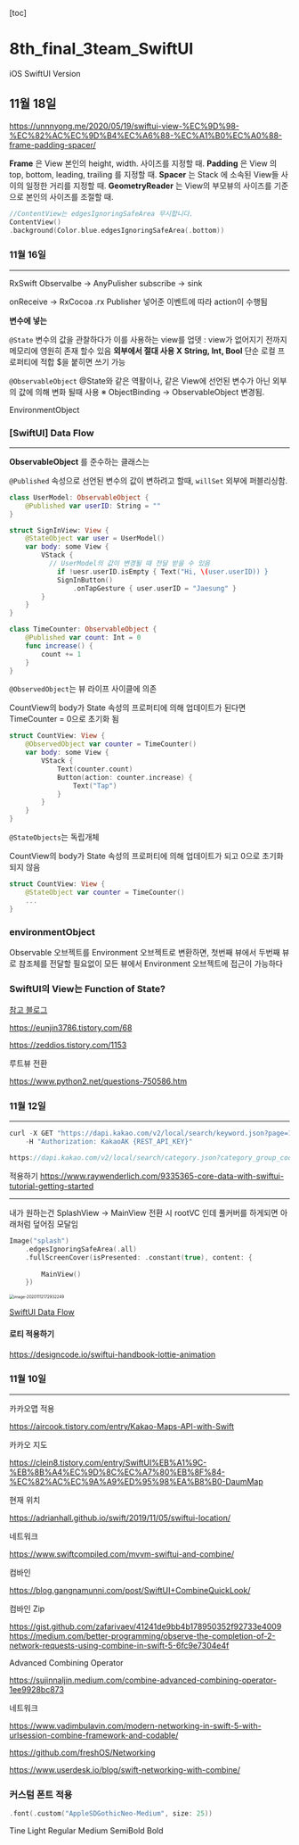 [toc]



# 8th_final_3team_SwiftUI

iOS SwiftUI Version



## 11월 18일

https://unnnyong.me/2020/05/19/swiftui-view-%EC%9D%98-%EC%82%AC%EC%9D%B4%EC%A6%88-%EC%A1%B0%EC%A0%88-frame-padding-spacer/



**Frame** 은 View 본인의 height, width. 사이즈를 지정할 때.
**Padding** 은 View 의 top, bottom, leading, trailing 를 지정할 때.
**Spacer** 는 Stack 에 소속된 View들 사이의 일정한 거리를 지정할 때.
**GeometryReader** 는 View의 부모뷰의 사이즈를 기준으로 본인의 사이즈를 조절할 때.



```swift
//ContentView는 edgesIgnoringSafeArea 무시합니다.
ContentView()
.background(Color.blue.edgesIgnoringSafeArea(.bottom))
```





### 11월 16일

---

RxSwift 
Observalbe -> AnyPulisher
subscribe -> sink

onReceive -> RxCocoa .rx
Publisher 넣어준 이벤트에 따라 action이 수행됨 

**변수에 넣는**

`@State` 변수의 값을 관찰하다가 이를 사용하는 view를 업뎃
  : view가 없어지기 전까지 메모리에 영원히 존재 할수 있음 **외부에서 절대 사용 X**
**String, Int, Bool** 단순 로컬 프로퍼티에 적합
$을 붙히면 쓰기 가능

`@ObservableObject` @State와 같은 역활이나, 같은 View에 선언된 변수가 아닌 외부의 값에 의해 변화 될때 사용
※ ObjectBinding -> ObservableObject 변경됨.

EnvironmentObject



### [SwiftUI] Data Flow 

---

**ObservableObject** 를 준수하는 클래스는 

`@Published` 속성으로 선언된 변수의 값이 변하려고 할때, `willSet` 외부에 퍼블리싱함.

```swift
class UserModel: ObservableObject {
    @Published var userID: String = ""
}

struct SignInView: View {
    @StateObject var user = UserModel()
    var body: some View {
        VStack {
          // UserModel의 값이 변경될 때 전달 받을 수 있음
            if !uesr.userID.isEmpty { Text("Hi, \(user.userID)) }
            SignInButton()
                .onTapGesture { user.userID = "Jaesung" }
        }
    }
}
```





```swift
class TimeCounter: ObservableObject {
    @Published var count: Int = 0
    func increase() {
        count += 1
    }
}
```

`@ObservedObject`는 뷰 라이프 사이클에 의존

CountView의 body가 State 속성의 프로퍼티에 의해 업데이트가 된다면 TimeCounter = 0으로 초기화 됨

```swift
struct CountView: View {
    @ObservedObject var counter = TimeCounter()
    var body: some View {
        VStack { 
            Text(counter.count)
            Button(action: counter.increase) {
                Text("Tap")
            }
        }
    }
}
```



`@StateObjects`는 독립개체

CountView의 body가 State 속성의 프로퍼티에 의해 업데이트가 되고 0으로 초기화 되지 않음

```swift
struct CountView: View {
    @StateObject var counter = TimeCounter()
    ...
}
```



### environmentObject

Observable 오브젝트를 Environment 오브젝트로 변환하면, 첫번째 뷰에서 두번째 뷰로 참조체를 전달할 필요없이 모든 뷰에서 Environment 오브젝트에 접근이 가능하다



### SwiftUI의 View는 Function of State?





[참고 블로그](https://jaesung0o0.medium.com/swiftui-data-flow-stateobject-vs-observedobject-e32a37d80dd2)





https://eunjin3786.tistory.com/68

https://zeddios.tistory.com/1153



루트뷰 전환

https://www.python2.net/questions-750586.htm

### 11월 12일

----





```swift
curl -X GET "https://dapi.kakao.com/v2/local/search/keyword.json?page=1&size=15&sort=accuracy&query=%EB%B6%84%EC%8B%9D&category_group_code=FD6&x=126.9710952&y=37.554108&radius=500" \
	-H "Authorization: KakaoAK {REST_API_KEY}"
```



```swift
https://dapi.kakao.com/v2/local/search/category.json?category_group_code=FD6&query=%EB%B6%84%EC%8B%9D&page=1&size=15&sort=accuracy&x=126.9710952&y=37.554108&radius=500
```



적용하기
https://www.raywenderlich.com/9335365-core-data-with-swiftui-tutorial-getting-started



----

내가 원하는건 SplashView -> MainView 전환 시 
rootVC 인데 풀커버를 하게되면 아래처럼 덮어짐 모달임

```swift
Image("splash")
    .edgesIgnoringSafeArea(.all)
    .fullScreenCover(isPresented: .constant(true), content: {
        
        MainView()
    })
```



<img src="/Users/kyuhyeon/Library/Application Support/typora-user-images/image-20201112172932249.png" alt="image-20201112172932249" style="zoom:50%;" />





[SwiftUI Data Flow](https://developer.apple.com/documentation/swiftui/state-and-data-flow)

#### 로티 적용하기

https://designcode.io/swiftui-handbook-lottie-animation



### 11월 10일

---

카카오맵 적용

https://aircook.tistory.com/entry/Kakao-Maps-API-with-Swift

카카오 지도

https://clein8.tistory.com/entry/SwiftUI%EB%A1%9C-%EB%8B%A4%EC%9D%8C%EC%A7%80%EB%8F%84-%EC%82%AC%EC%9A%A9%ED%95%98%EA%B8%B0-DaumMap



현재 위치 

https://adrianhall.github.io/swift/2019/11/05/swiftui-location/



네트워크

https://www.swiftcompiled.com/mvvm-swiftui-and-combine/



컴바인

https://blog.gangnamunni.com/post/SwiftUI+CombineQuickLook/



컴바인 Zip

https://gist.github.com/zafarivaev/41241de9bb4b178950352f92733e4009
https://medium.com/better-programming/observe-the-completion-of-2-network-requests-using-combine-in-swift-5-6fc9e7304e4f

Advanced Combining Operator

https://sujinnaljin.medium.com/combine-advanced-combining-operator-1ee9928bc873



네트워크

https://www.vadimbulavin.com/modern-networking-in-swift-5-with-urlsession-combine-framework-and-codable/

https://github.com/freshOS/Networking

https://www.userdesk.io/blog/swift-networking-with-combine/

### 커스텀 폰트 적용

```swift
.font(.custom("AppleSDGothicNeo-Medium", size: 25))
```

Tine
Light
Regular
Medium
SemiBold
Bold